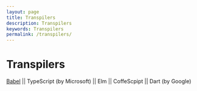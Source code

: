 ```yaml
---
layout: page
title: Transpilers
description: Transpilers
keywords: Transpilers
permalink: /transpilers/
---
```


# Transpilers

<a href="/transpilers/babel/">Babel</a> ||
TypeScript (by Microsoft) ||
Elm ||
CoffeScpipt ||
Dart (by Google)

